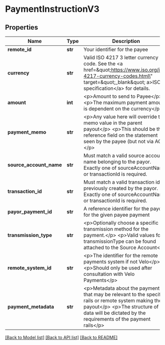 # PaymentInstructionV3

## Properties
Name | Type | Description | Notes
------------ | ------------- | ------------- | -------------
**remote_id** | **str** | Your identifier for the payee | 
**currency** | **str** | Valid ISO 4217 3 letter currency code. See the &lt;a href&#x3D;\&quot;https://www.iso.org/iso-4217-currency-codes.html\&quot; target&#x3D;\&quot;_blank\&quot; a&gt;ISO specification&lt;/a&gt; for details. | 
**amount** | **int** | &lt;p&gt;Amount to send to Payee&lt;/p&gt; &lt;p&gt;The maximum payment amount is dependent on the currency&lt;/p&gt;  | 
**payment_memo** | **str** | &lt;p&gt;Any value here will override the memo value in the parent payout&lt;/p&gt; &lt;p&gt;This should be the reference field on the statement seen by the payee (but not via ACH)&lt;/p&gt;  | [optional] 
**source_account_name** | **str** | Must match a valid source account name belonging to the payor. Exactly one of sourceAccountName or transactionId is required. | [optional] 
**transaction_id** | **str** | Must match a valid transaction id previously created by the payor. Exactly one of sourceAccountName or transactionId is required. | [optional] 
**payor_payment_id** | **str** | A reference identifier for the payor for the given payee payment | [optional] 
**transmission_type** | **str** | &lt;p&gt;Optionally choose a specific transmission method for the payment.&lt;/p&gt; &lt;p&gt;Valid values for transmissionType can be found attached to the Source Account&lt;/p&gt;  | [optional] 
**remote_system_id** | **str** | &lt;p&gt;The identifier for the remote payments system if not Velo&lt;/p&gt; &lt;p&gt;Should only be used after consultation with Velo Payments&lt;/p&gt;  | [optional] 
**payment_metadata** | **str** | &lt;p&gt;Metadata about the payment that may be relevant to the specific rails or remote system making the payout&lt;/p&gt; &lt;p&gt;The structure of the data will be dictated by the requirements of the payment rails&lt;/p&gt;  | [optional] 

[[Back to Model list]](../README.md#documentation-for-models) [[Back to API list]](../README.md#documentation-for-api-endpoints) [[Back to README]](../README.md)


